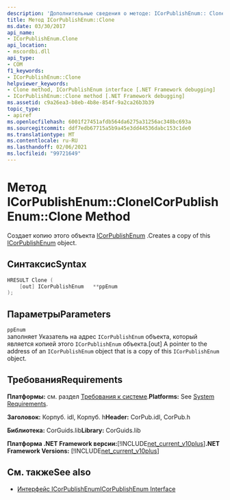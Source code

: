 ```yaml
---
description: 'Дополнительные сведения о методе: ICorPublishEnum:: Clone'
title: Метод ICorPublishEnum::Clone
ms.date: 03/30/2017
api_name:
- ICorPublishEnum.Clone
api_location:
- mscordbi.dll
api_type:
- COM
f1_keywords:
- ICorPublishEnum::Clone
helpviewer_keywords:
- Clone method, ICorPublishEnum interface [.NET Framework debugging]
- ICorPublishEnum::Clone method [.NET Framework debugging]
ms.assetid: c9a26ea3-b8eb-4b8e-854f-9a2ca26b3b39
topic_type:
- apiref
ms.openlocfilehash: 6001f27451afdb564da6275a31256ac348bc693a
ms.sourcegitcommit: ddf7edb67715a5b9a45e3dd44536dabc153c1de0
ms.translationtype: MT
ms.contentlocale: ru-RU
ms.lasthandoff: 02/06/2021
ms.locfileid: "99721649"
---
```

# <a name="icorpublishenumclone-method"></a><span data-ttu-id="f8ac4-103">Метод ICorPublishEnum::Clone</span><span class="sxs-lookup"><span data-stu-id="f8ac4-103">ICorPublishEnum::Clone Method</span></span>

<span data-ttu-id="f8ac4-104">Создает копию этого объекта [ICorPublishEnum](icorpublishenum-interface.md) .</span><span class="sxs-lookup"><span data-stu-id="f8ac4-104">Creates a copy of this [ICorPublishEnum](icorpublishenum-interface.md) object.</span></span>  
  
## <a name="syntax"></a><span data-ttu-id="f8ac4-105">Синтаксис</span><span class="sxs-lookup"><span data-stu-id="f8ac4-105">Syntax</span></span>  
  
```cpp  
HRESULT Clone (  
    [out] ICorPublishEnum   **ppEnum  
);  
```  
  
## <a name="parameters"></a><span data-ttu-id="f8ac4-106">Параметры</span><span class="sxs-lookup"><span data-stu-id="f8ac4-106">Parameters</span></span>  

 `ppEnum`  
 <span data-ttu-id="f8ac4-107">заполняет Указатель на адрес `ICorPublishEnum` объекта, который является копией этого `ICorPublishEnum` объекта.</span><span class="sxs-lookup"><span data-stu-id="f8ac4-107">[out] A pointer to the address of an `ICorPublishEnum` object that is a copy of this `ICorPublishEnum` object.</span></span>  
  
## <a name="requirements"></a><span data-ttu-id="f8ac4-108">Требования</span><span class="sxs-lookup"><span data-stu-id="f8ac4-108">Requirements</span></span>  

 <span data-ttu-id="f8ac4-109">**Платформы:** см. раздел [Требования к системе](../../get-started/system-requirements.md).</span><span class="sxs-lookup"><span data-stu-id="f8ac4-109">**Platforms:** See [System Requirements](../../get-started/system-requirements.md).</span></span>  
  
 <span data-ttu-id="f8ac4-110">**Заголовок:** Корпуб. idl, Корпуб. h</span><span class="sxs-lookup"><span data-stu-id="f8ac4-110">**Header:** CorPub.idl, CorPub.h</span></span>  
  
 <span data-ttu-id="f8ac4-111">**Библиотека:** CorGuids.lib</span><span class="sxs-lookup"><span data-stu-id="f8ac4-111">**Library:** CorGuids.lib</span></span>  
  
 <span data-ttu-id="f8ac4-112">**Платформа .NET Framework версии:**[!INCLUDE[net_current_v10plus](../../../../includes/net-current-v10plus-md.md)]</span><span class="sxs-lookup"><span data-stu-id="f8ac4-112">**.NET Framework Versions:** [!INCLUDE[net_current_v10plus](../../../../includes/net-current-v10plus-md.md)]</span></span>  
  
## <a name="see-also"></a><span data-ttu-id="f8ac4-113">См. также</span><span class="sxs-lookup"><span data-stu-id="f8ac4-113">See also</span></span>

- [<span data-ttu-id="f8ac4-114">Интерфейс ICorPublishEnum</span><span class="sxs-lookup"><span data-stu-id="f8ac4-114">ICorPublishEnum Interface</span></span>](icorpublishenum-interface.md)
